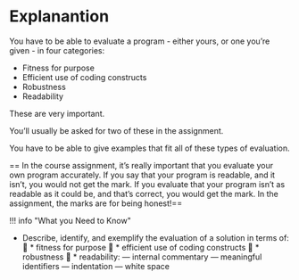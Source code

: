 # Explanantion

You have to be able to evaluate a program - either yours, or one you’re given - in four categories:

* Fitness for purpose
* Efficient use of coding constructs
* Robustness
* Readability

These are very important. 

You’ll usually be asked for two of these in the assignment. 

You have to be able to give examples that fit all of these types of evaluation.

== In the course assignment, it’s really important that you evaluate your own program accurately. If you say that your program is readable, and it isn’t, you would not get the mark. If you evaluate that your program isn’t as readable as it could be, and that’s correct, you would get the mark. In the assignment, the marks are for being honest!==

!!! info "What you Need to Know"

  * Describe, identify, and exemplify the evaluation of a solution in terms of:
 * fitness for purpose
 * efficient use of coding constructs
 * robustness
 * readability:
        — internal commentary
        — meaningful identifiers
        — indentation
        — white space
